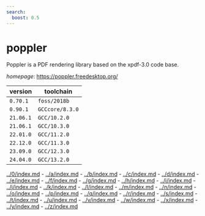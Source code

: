 ```yaml
---
search:
  boost: 0.5
---
```

# poppler

Poppler is a PDF rendering library based on the xpdf-3.0 code  base.

*homepage*: <https://poppler.freedesktop.org/>

version | toolchain
--------|----------
``0.70.1`` | ``foss/2018b``
``0.90.1`` | ``GCCcore/8.3.0``
``21.06.1`` | ``GCC/10.2.0``
``21.06.1`` | ``GCC/10.3.0``
``22.01.0`` | ``GCC/11.2.0``
``22.12.0`` | ``GCC/11.3.0``
``23.09.0`` | ``GCC/12.3.0``
``24.04.0`` | ``GCC/13.2.0``

[../0/index.md](0) - [../a/index.md](a) - [../b/index.md](b) - [../c/index.md](c) - [../d/index.md](d) - [../e/index.md](e) - [../f/index.md](f) - [../g/index.md](g) - [../h/index.md](h) - [../i/index.md](i) - [../j/index.md](j) - [../k/index.md](k) - [../l/index.md](l) - [../m/index.md](m) - [../n/index.md](n) - [../o/index.md](o) - [../p/index.md](p) - [../q/index.md](q) - [../r/index.md](r) - [../s/index.md](s) - [../t/index.md](t) - [../u/index.md](u) - [../v/index.md](v) - [../w/index.md](w) - [../x/index.md](x) - [../y/index.md](y) - [../z/index.md](z)

